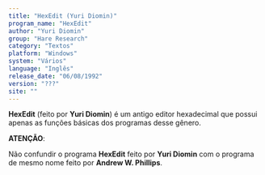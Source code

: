```yaml
---
title: "HexEdit (Yuri Diomin)"
program_name: "HexEdit"
author: "Yuri Diomin"
group: "Hare Research"
category: "Textos"
platform: "Windows"
system: "Vários"
language: "Inglês"
release_date: "06/08/1992"
version: "???"
site: ""
---
```

<b>HexEdit</b> (feito por <b>Yuri Diomin</b>) é um antigo editor hexadecimal que possui apenas as funções básicas dos programas desse gênero.

<b>ATENÇÃO</b>:

Não confundir o programa <b>HexEdit</b> feito por <b>Yuri Diomin</b> com o programa de mesmo nome feito por <b>Andrew W. Phillips</b>.

